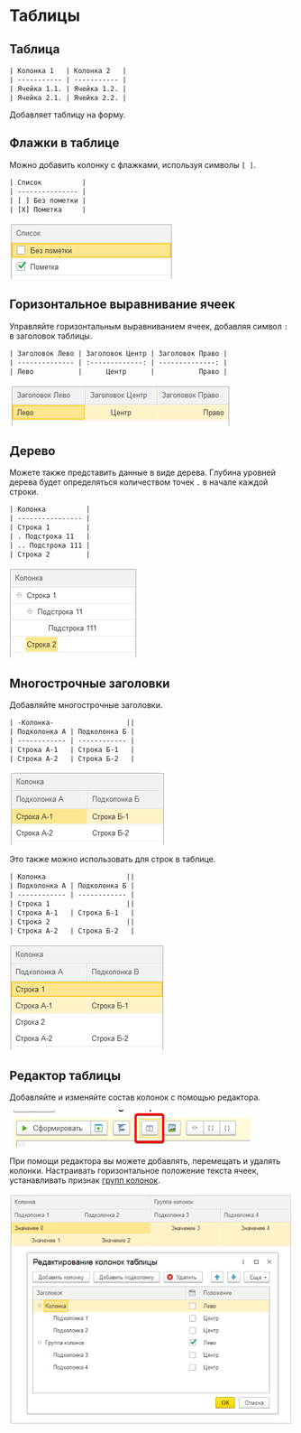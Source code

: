 # Таблицы
## Таблица
```text
| Колонка 1   | Колонка 2   |
| ----------- | ----------- |
| Ячейка 1.1. | Ячейка 1.2. |
| Ячейка 2.1. | Ячейка 2.2. |
```
Добавляет таблицу на форму. 

## Флажки в таблице

Можно добавить колонку с флажками, используя символы `[ ]`. 
```text
| Список          |
| --------------- |
| [ ] Без пометки |
| [X] Пометка     |
```
<kbd> ![](../_images/table-check.png)</kbd> 

## Горизонтальное выравнивание ячеек

Управляйте горизонтальным выравниванием ячеек, добавляя символ `:` в заголовок таблицы.
```text
| Заголовок Лево | Заголовок Центр | Заголовок Право |
| -------------- | :-------------: | --------------: |
| Лево           |      Центр      |           Право |
```
<kbd> ![](../_images/table-align.png)</kbd> 

## Дерево
Можете также представить данные в виде дерева. Глубина уровней дерева будет определяться количеством точек `.` в начале каждой строки.

```text
| Колонка          |
| ---------------- |
| Строка 1         |
| . Подстрока 11   |
| .. Подстрока 111 |
| Строка 2         |
```

<kbd> ![](../_images/table-tree.png)</kbd> 

## Многострочные заголовки
Добавляйте многострочные заголовки.
```text
| -Колонка-                  ||
| Подколонка А | Подколонка Б |
| ------------ | ------------ |
| Строка А-1   | Строка Б-1   |
| Строка А-2   | Строка Б-2   |
```
<kbd> ![Таблица с многострочным заголовком](../_images/table-multiline-header.png) </kbd> 

Это также можно использовать для строк в таблице.
```text
| Колонка                    ||
| Подколонка А | Подколонка Б |
| ------------ | ------------ |
| Строка 1                   ||
| Строка А-1   | Строка Б-1   |
| Строка 2                   ||
| Строка А-2   | Строка Б-2   |
```
<kbd> ![](../_images/table-multiline.png)</kbd> 

## Редактор таблицы
Добавляйте и изменяйте состав колонок с помощью редактора.

<kbd> ![](../_images/open-table-editor.png)</kbd> 

При помощи редактора вы можете добавлять, перемещать и удалять колонки. Настраивать горизонтальное положение текста ячеек, устанавливать признак [групп колонок](#многострочные-заголовки).

<kbd> ![](../_images/table-editor.png)</kbd> 